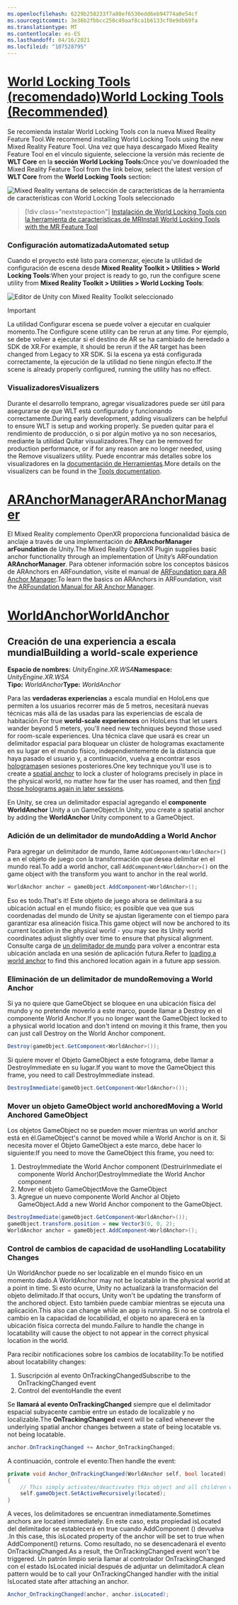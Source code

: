 ```yaml
---
ms.openlocfilehash: 6229b258233f7a80ef6530edd6eb94774a0e54cf
ms.sourcegitcommit: 3e36b2fbbcc250c49aaf8ca1b6133cf0e9db69fa
ms.translationtype: MT
ms.contentlocale: es-ES
ms.lasthandoff: 04/16/2021
ms.locfileid: "107528795"
---
```

# <a name="world-locking-tools-recommended"></a>[<span data-ttu-id="0da83-101">World Locking Tools (recomendado)</span><span class="sxs-lookup"><span data-stu-id="0da83-101">World Locking Tools (Recommended)</span></span>](#tab/wlt)

<span data-ttu-id="0da83-102">Se recomienda instalar World Locking Tools con la nueva Mixed Reality Feature Tool.</span><span class="sxs-lookup"><span data-stu-id="0da83-102">We recommend installing World Locking Tools using the new Mixed Reality Feature Tool.</span></span> <span data-ttu-id="0da83-103">Una vez que haya descargado Mixed Reality Feature Tool en el vínculo siguiente, seleccione la versión más reciente de **WLT Core** en la **sección World Locking Tools:**</span><span class="sxs-lookup"><span data-stu-id="0da83-103">Once you've downloaded the Mixed Reality Feature Tool from the link below, select the latest version of **WLT Core** from the **World Locking Tools** section:</span></span>

![Mixed Reality ventana de selección de características de la herramienta de características con World Locking Tools seleccionado](../../images/spatial-anchors-setup-img-01.png)

> [!div class="nextstepaction"]
> [<span data-ttu-id="0da83-105">Instalación de World Locking Tools con la herramienta de características de MR</span><span class="sxs-lookup"><span data-stu-id="0da83-105">Install World Locking Tools with the MR Feature Tool</span></span>](../../welcome-to-mr-feature-tool.md)

### <a name="automated-setup"></a><span data-ttu-id="0da83-106">Configuración automatizada</span><span class="sxs-lookup"><span data-stu-id="0da83-106">Automated setup</span></span>

<span data-ttu-id="0da83-107">Cuando el proyecto esté listo para comenzar, ejecute la utilidad de configuración de escena desde **Mixed Reality Toolkit > Utilities > World Locking Tools**:</span><span class="sxs-lookup"><span data-stu-id="0da83-107">When your project is ready to go, run the configure scene utility from **Mixed Reality Toolkit > Utilities > World Locking Tools**:</span></span>

![Editor de Unity con Mixed Reality Toolkit seleccionado](../../images/world-locking-configuration-img-01.jpeg)

> [!IMPORTANT]
> <span data-ttu-id="0da83-109">La utilidad Configurar escena se puede volver a ejecutar en cualquier momento.</span><span class="sxs-lookup"><span data-stu-id="0da83-109">The Configure scene utility can be rerun at any time.</span></span> <span data-ttu-id="0da83-110">Por ejemplo, se debe volver a ejecutar si el destino de AR se ha cambiado de heredado a SDK de XR.</span><span class="sxs-lookup"><span data-stu-id="0da83-110">For example, it should be rerun if the AR target has been changed from Legacy to XR SDK.</span></span> <span data-ttu-id="0da83-111">Si la escena ya está configurada correctamente, la ejecución de la utilidad no tiene ningún efecto.</span><span class="sxs-lookup"><span data-stu-id="0da83-111">If the scene is already properly configured, running the utility has no effect.</span></span>

### <a name="visualizers"></a><span data-ttu-id="0da83-112">Visualizadores</span><span class="sxs-lookup"><span data-stu-id="0da83-112">Visualizers</span></span>

<span data-ttu-id="0da83-113">Durante el desarrollo temprano, agregar visualizadores puede ser útil para asegurarse de que WLT está configurado y funcionando correctamente.</span><span class="sxs-lookup"><span data-stu-id="0da83-113">During early development, adding visualizers can be helpful to ensure WLT is setup and working properly.</span></span> <span data-ttu-id="0da83-114">Se pueden quitar para el rendimiento de producción, o si por algún motivo ya no son necesarios, mediante la utilidad Quitar visualizadores.</span><span class="sxs-lookup"><span data-stu-id="0da83-114">They can be removed for production performance, or if for any reason are no longer needed, using the Remove visualizers utility.</span></span> <span data-ttu-id="0da83-115">Puede encontrar más detalles sobre los visualizadores en la [documentación de Herramientas](https://microsoft.github.io/MixedReality-WorldLockingTools-Unity/DocGen/Documentation/HowTos/Tools.html#visualizers).</span><span class="sxs-lookup"><span data-stu-id="0da83-115">More details on the visualizers can be found in the [Tools documentation](https://microsoft.github.io/MixedReality-WorldLockingTools-Unity/DocGen/Documentation/HowTos/Tools.html#visualizers).</span></span>

# <a name="aranchormanager"></a>[<span data-ttu-id="0da83-116">ARAnchorManager</span><span class="sxs-lookup"><span data-stu-id="0da83-116">ARAnchorManager</span></span>](#tab/anchorstore)

<span data-ttu-id="0da83-117">El Mixed Reality complemento OpenXR proporciona funcionalidad básica de anclaje a través de una implementación de **ARAnchorManager arFoundation** de Unity.</span><span class="sxs-lookup"><span data-stu-id="0da83-117">The Mixed Reality OpenXR Plugin supplies basic anchor functionality through an implementation of Unity’s ARFoundation **ARAnchorManager**.</span></span> <span data-ttu-id="0da83-118">Para obtener información sobre los conceptos básicos de ARAnchors en ARFoundation, visite el manual de [ARFoundation para AR Anchor Manager](https://docs.unity3d.com/Packages/com.unity.xr.arfoundation@4.1/manual/anchor-manager.html).</span><span class="sxs-lookup"><span data-stu-id="0da83-118">To learn the basics on ARAnchors in ARFoundation, visit the [ARFoundation Manual for AR Anchor Manager](https://docs.unity3d.com/Packages/com.unity.xr.arfoundation@4.1/manual/anchor-manager.html).</span></span> 

# <a name="worldanchor"></a>[<span data-ttu-id="0da83-119">WorldAnchor</span><span class="sxs-lookup"><span data-stu-id="0da83-119">WorldAnchor</span></span>](#tab/worldanchor)

## <a name="building-a-world-scale-experience"></a><span data-ttu-id="0da83-120">Creación de una experiencia a escala mundial</span><span class="sxs-lookup"><span data-stu-id="0da83-120">Building a world-scale experience</span></span>

<span data-ttu-id="0da83-121">**Espacio de nombres:** *UnityEngine.XR.WSA*</span><span class="sxs-lookup"><span data-stu-id="0da83-121">**Namespace:** *UnityEngine.XR.WSA*</span></span><br>
<span data-ttu-id="0da83-122">**Tipo:** *WorldAnchor*</span><span class="sxs-lookup"><span data-stu-id="0da83-122">**Type:** *WorldAnchor*</span></span>

<span data-ttu-id="0da83-123">Para las **verdaderas experiencias** a escala mundial en HoloLens que permiten a los usuarios recorrer más de 5 metros, necesitará nuevas técnicas más allá de las usadas para las experiencias de escala de habitación.</span><span class="sxs-lookup"><span data-stu-id="0da83-123">For true **world-scale experiences** on HoloLens that let users wander beyond 5 meters, you'll need new techniques beyond those used for room-scale experiences.</span></span> <span data-ttu-id="0da83-124">Una técnica clave que usará es crear un delimitador espacial para bloquear un clúster de hologramas exactamente en su lugar en el mundo físico, independientemente de la distancia que haya pasado el usuario y, a continuación, vuelva [a](../../../../design/coordinate-systems.md#spatial-anchors) encontrar esos [hologramas](../../../../design/coordinate-systems.md#spatial-anchor-persistence)en sesiones posteriores.</span><span class="sxs-lookup"><span data-stu-id="0da83-124">One key technique you'll use is to create a [spatial anchor](../../../../design/coordinate-systems.md#spatial-anchors) to lock a cluster of holograms precisely in place in the physical world, no matter how far the user has roamed, and then [find those holograms again in later sessions](../../../../design/coordinate-systems.md#spatial-anchor-persistence).</span></span>

<span data-ttu-id="0da83-125">En Unity, se crea un delimitador espacial agregando el **componente WorldAnchor** Unity a un GameObject.</span><span class="sxs-lookup"><span data-stu-id="0da83-125">In Unity, you create a spatial anchor by adding the **WorldAnchor** Unity component to a GameObject.</span></span>

### <a name="adding-a-world-anchor"></a><span data-ttu-id="0da83-126">Adición de un delimitador de mundo</span><span class="sxs-lookup"><span data-stu-id="0da83-126">Adding a World Anchor</span></span>

<span data-ttu-id="0da83-127">Para agregar un delimitador de mundo, llame `AddComponent<WorldAnchor>()` a en el objeto de juego con la transformación que desea delimitar en el mundo real.</span><span class="sxs-lookup"><span data-stu-id="0da83-127">To add a world anchor, call `AddComponent<WorldAnchor>()` on the game object with the transform you want to anchor in the real world.</span></span>

```cs
WorldAnchor anchor = gameObject.AddComponent<WorldAnchor>();
```

<span data-ttu-id="0da83-128">Eso es todo.</span><span class="sxs-lookup"><span data-stu-id="0da83-128">That's it!</span></span> <span data-ttu-id="0da83-129">Este objeto de juego ahora se delimitará a su ubicación actual en el mundo físico; es posible que vea que sus coordenadas del mundo de Unity se ajustan ligeramente con el tiempo para garantizar esa alineación física.</span><span class="sxs-lookup"><span data-stu-id="0da83-129">This game object will now be anchored to its current location in the physical world - you may see its Unity world coordinates adjust slightly over time to ensure that physical alignment.</span></span> <span data-ttu-id="0da83-130">Consulte carga de [un delimitador de mundo](#loading-a-worldanchor) para volver a encontrar esta ubicación anclada en una sesión de aplicación futura.</span><span class="sxs-lookup"><span data-stu-id="0da83-130">Refer to [loading a world anchor](#loading-a-worldanchor) to find this anchored location again in a future app session.</span></span>

### <a name="removing-a-world-anchor"></a><span data-ttu-id="0da83-131">Eliminación de un delimitador de mundo</span><span class="sxs-lookup"><span data-stu-id="0da83-131">Removing a World Anchor</span></span>

<span data-ttu-id="0da83-132">Si ya no quiere que GameObject se bloquee en una ubicación física del mundo y no pretende moverlo a este marco, puede llamar a Destroy en el componente World Anchor.</span><span class="sxs-lookup"><span data-stu-id="0da83-132">If you no longer want the GameObject locked to a physical world location and don't intend on moving it this frame, then you can just call Destroy on the World Anchor component.</span></span>

```cs
Destroy(gameObject.GetComponent<WorldAnchor>());
```

<span data-ttu-id="0da83-133">Si quiere mover el Objeto GameObject a este fotograma, debe llamar a DestroyImmediate en su lugar.</span><span class="sxs-lookup"><span data-stu-id="0da83-133">If you want to move the GameObject this frame, you need to call DestroyImmediate instead.</span></span>

```cs
DestroyImmediate(gameObject.GetComponent<WorldAnchor>());
```

### <a name="moving-a-world-anchored-gameobject"></a><span data-ttu-id="0da83-134">Mover un objeto GameObject world anchored</span><span class="sxs-lookup"><span data-stu-id="0da83-134">Moving a World Anchored GameObject</span></span>

<span data-ttu-id="0da83-135">Los objetos GameObject no se pueden mover mientras un world anchor está en él.</span><span class="sxs-lookup"><span data-stu-id="0da83-135">GameObject's cannot be moved while a World Anchor is on it.</span></span> <span data-ttu-id="0da83-136">Si necesita mover el Objeto GameObject a este marco, debe hacer lo siguiente:</span><span class="sxs-lookup"><span data-stu-id="0da83-136">If you need to move the GameObject this frame, you need to:</span></span>

1. <span data-ttu-id="0da83-137">DestroyImmediate the World Anchor component (DestruirInmediate el componente World Anchor)</span><span class="sxs-lookup"><span data-stu-id="0da83-137">DestroyImmediate the World Anchor component</span></span>
2. <span data-ttu-id="0da83-138">Mover el objeto GameObject</span><span class="sxs-lookup"><span data-stu-id="0da83-138">Move the GameObject</span></span>
3. <span data-ttu-id="0da83-139">Agregue un nuevo componente World Anchor al Objeto GameObject.</span><span class="sxs-lookup"><span data-stu-id="0da83-139">Add a new World Anchor component to the GameObject.</span></span>

```cs
DestroyImmediate(gameObject.GetComponent<WorldAnchor>());
gameObject.transform.position = new Vector3(0, 0, 2);
WorldAnchor anchor = gameObject.AddComponent<WorldAnchor>();
```

### <a name="handling-locatability-changes"></a><span data-ttu-id="0da83-140">Control de cambios de capacidad de uso</span><span class="sxs-lookup"><span data-stu-id="0da83-140">Handling Locatability Changes</span></span>

<span data-ttu-id="0da83-141">Un WorldAnchor puede no ser localizable en el mundo físico en un momento dado.</span><span class="sxs-lookup"><span data-stu-id="0da83-141">A WorldAnchor may not be locatable in the physical world at a point in time.</span></span> <span data-ttu-id="0da83-142">Si esto ocurre, Unity no actualizará la transformación del objeto delimitado.</span><span class="sxs-lookup"><span data-stu-id="0da83-142">If that occurs, Unity won't be updating the transform of the anchored object.</span></span> <span data-ttu-id="0da83-143">Esto también puede cambiar mientras se ejecuta una aplicación.</span><span class="sxs-lookup"><span data-stu-id="0da83-143">This also can change while an app is running.</span></span> <span data-ttu-id="0da83-144">Si no se controla el cambio en la capacidad de locabilidad, el objeto no aparecerá en la ubicación física correcta del mundo.</span><span class="sxs-lookup"><span data-stu-id="0da83-144">Failure to handle the change in locatability will cause the object to not appear in the correct physical location in the world.</span></span>

<span data-ttu-id="0da83-145">Para recibir notificaciones sobre los cambios de locatability:</span><span class="sxs-lookup"><span data-stu-id="0da83-145">To be notified about locatability changes:</span></span>

1. <span data-ttu-id="0da83-146">Suscripción al evento OnTrackingChanged</span><span class="sxs-lookup"><span data-stu-id="0da83-146">Subscribe to the OnTrackingChanged event</span></span>
2. <span data-ttu-id="0da83-147">Control del evento</span><span class="sxs-lookup"><span data-stu-id="0da83-147">Handle the event</span></span>

<span data-ttu-id="0da83-148">Se **llamará al evento OnTrackingChanged** siempre que el delimitador espacial subyacente cambie entre un estado de localizable y no localizable.</span><span class="sxs-lookup"><span data-stu-id="0da83-148">The **OnTrackingChanged** event will be called whenever the underlying spatial anchor changes between a state of being locatable vs. not being locatable.</span></span>

```cs
anchor.OnTrackingChanged += Anchor_OnTrackingChanged;
```

<span data-ttu-id="0da83-149">A continuación, controle el evento:</span><span class="sxs-lookup"><span data-stu-id="0da83-149">Then handle the event:</span></span>

```cs
private void Anchor_OnTrackingChanged(WorldAnchor self, bool located)
{
    // This simply activates/deactivates this object and all children when tracking changes
    self.gameObject.SetActiveRecursively(located);
}
```

<span data-ttu-id="0da83-150">A veces, los delimitadores se encuentran inmediatamente.</span><span class="sxs-lookup"><span data-stu-id="0da83-150">Sometimes anchors are located immediately.</span></span> <span data-ttu-id="0da83-151">En este caso, esta propiedad isLocated del delimitador se establecerá en true cuando AddComponent <WorldAnchor> () devuelva .</span><span class="sxs-lookup"><span data-stu-id="0da83-151">In this case, this isLocated property of the anchor will be set to true when AddComponent<WorldAnchor>() returns.</span></span> <span data-ttu-id="0da83-152">Como resultado, no se desencadenará el evento OnTrackingChanged.</span><span class="sxs-lookup"><span data-stu-id="0da83-152">As a result, the OnTrackingChanged event won't be triggered.</span></span> <span data-ttu-id="0da83-153">Un patrón limpio sería llamar al controlador OnTrackingChanged con el estado IsLocated inicial después de adjuntar un delimitador.</span><span class="sxs-lookup"><span data-stu-id="0da83-153">A clean pattern would be to call your OnTrackingChanged handler with the initial IsLocated state after attaching an anchor.</span></span>

```cs
Anchor_OnTrackingChanged(anchor, anchor.isLocated);
```